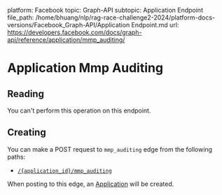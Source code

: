 platform: Facebook
topic: Graph-API
subtopic: Application Endpoint
file_path: /home/bhuang/nlp/rag-race-challenge2-2024/platform-docs-versions/Facebook_Graph-API/Application Endpoint.md
url: https://developers.facebook.com/docs/graph-api/reference/application/mmp_auditing/

# Application Mmp Auditing

## Reading

You can't perform this operation on this endpoint.

## Creating

You can make a POST request to `mmp_auditing` edge from the following paths:

* [`/{application_id}/mmp_auditing`](https://developers.facebook.com/docs/graph-api/reference/application/mmp_auditing/)

When posting to this edge, an [Application](https://developers.facebook.com/docs/graph-api/reference/application/) will be created.